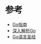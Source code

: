 # 参考
* [Go指南](https://tour.go-zh.org/list)
* [深入解析Go](https://tiancaiamao.gitbooks.io/go-internals/content/zh/)
* [Go语言圣经](https://github.com/Unknwon/the-way-to-go_ZH_CN/blob/master/eBook/directory.md)